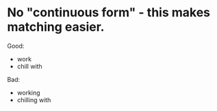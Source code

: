 # No "continuous form" - this makes matching easier.
Good:

- work
- chill with

Bad:

- working
- chilling with
